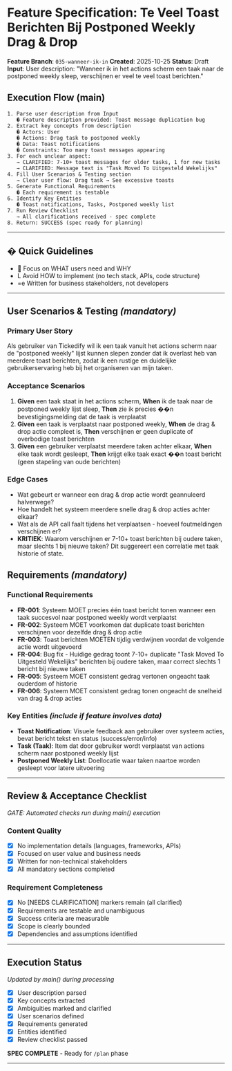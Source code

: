 # Feature Specification: Te Veel Toast Berichten Bij Postponed Weekly Drag & Drop

**Feature Branch**: `035-wanneer-ik-in`
**Created**: 2025-10-25
**Status**: Draft
**Input**: User description: "Wanneer ik in het actions scherm een taak naar de postponed weekly sleep, verschijnen er veel te veel toast berichten."

## Execution Flow (main)
```
1. Parse user description from Input
   � Feature description provided: Toast message duplication bug
2. Extract key concepts from description
   � Actors: User
   � Actions: Drag task to postponed weekly
   � Data: Toast notifications
   � Constraints: Too many toast messages appearing
3. For each unclear aspect:
   → CLARIFIED: 7-10+ toast messages for older tasks, 1 for new tasks
   → CLARIFIED: Message text is "Task Moved To Uitgesteld Wekelijks"
4. Fill User Scenarios & Testing section
   → Clear user flow: Drag task → See excessive toasts
5. Generate Functional Requirements
   � Each requirement is testable
6. Identify Key Entities
   � Toast notifications, Tasks, Postponed weekly list
7. Run Review Checklist
   → All clarifications received - spec complete
8. Return: SUCCESS (spec ready for planning)
```

---

## � Quick Guidelines
-  Focus on WHAT users need and WHY
- L Avoid HOW to implement (no tech stack, APIs, code structure)
- =e Written for business stakeholders, not developers

---

## User Scenarios & Testing *(mandatory)*

### Primary User Story
Als gebruiker van Tickedify wil ik een taak vanuit het actions scherm naar de "postponed weekly" lijst kunnen slepen zonder dat ik overlast heb van meerdere toast berichten, zodat ik een rustige en duidelijke gebruikerservaring heb bij het organiseren van mijn taken.

### Acceptance Scenarios
1. **Given** een taak staat in het actions scherm, **When** ik de taak naar de postponed weekly lijst sleep, **Then** zie ik precies ��n bevestigingsmelding dat de taak is verplaatst
2. **Given** een taak is verplaatst naar postponed weekly, **When** de drag & drop actie compleet is, **Then** verschijnen er geen duplicate of overbodige toast berichten
3. **Given** een gebruiker verplaatst meerdere taken achter elkaar, **When** elke taak wordt gesleept, **Then** krijgt elke taak exact ��n toast bericht (geen stapeling van oude berichten)

### Edge Cases
- Wat gebeurt er wanneer een drag & drop actie wordt geannuleerd halverwege?
- Hoe handelt het systeem meerdere snelle drag & drop acties achter elkaar?
- Wat als de API call faalt tijdens het verplaatsen - hoeveel foutmeldingen verschijnen er?
- **KRITIEK**: Waarom verschijnen er 7-10+ toast berichten bij oudere taken, maar slechts 1 bij nieuwe taken? Dit suggereert een correlatie met taak historie of state.

## Requirements *(mandatory)*

### Functional Requirements
- **FR-001**: Systeem MOET precies één toast bericht tonen wanneer een taak succesvol naar postponed weekly wordt verplaatst
- **FR-002**: Systeem MOET voorkomen dat duplicate toast berichten verschijnen voor dezelfde drag & drop actie
- **FR-003**: Toast berichten MOETEN tijdig verdwijnen voordat de volgende actie wordt uitgevoerd
- **FR-004**: Bug fix - Huidige gedrag toont 7-10+ duplicate "Task Moved To Uitgesteld Wekelijks" berichten bij oudere taken, maar correct slechts 1 bericht bij nieuwe taken
- **FR-005**: Systeem MOET consistent gedrag vertonen ongeacht taak ouderdom of historie
- **FR-006**: Systeem MOET consistent gedrag tonen ongeacht de snelheid van drag & drop acties

### Key Entities *(include if feature involves data)*
- **Toast Notification**: Visuele feedback aan gebruiker over systeem acties, bevat bericht tekst en status (success/error/info)
- **Task (Taak)**: Item dat door gebruiker wordt verplaatst van actions scherm naar postponed weekly lijst
- **Postponed Weekly List**: Doellocatie waar taken naartoe worden gesleept voor latere uitvoering

---

## Review & Acceptance Checklist
*GATE: Automated checks run during main() execution*

### Content Quality
- [x] No implementation details (languages, frameworks, APIs)
- [x] Focused on user value and business needs
- [x] Written for non-technical stakeholders
- [x] All mandatory sections completed

### Requirement Completeness
- [x] No [NEEDS CLARIFICATION] markers remain (all clarified)
- [x] Requirements are testable and unambiguous
- [x] Success criteria are measurable
- [x] Scope is clearly bounded
- [x] Dependencies and assumptions identified

---

## Execution Status
*Updated by main() during processing*

- [x] User description parsed
- [x] Key concepts extracted
- [x] Ambiguities marked and clarified
- [x] User scenarios defined
- [x] Requirements generated
- [x] Entities identified
- [x] Review checklist passed

**SPEC COMPLETE** - Ready for `/plan` phase

---
